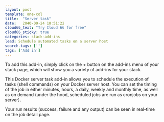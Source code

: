```yaml
---
layout: post
template: one-col
title:  "Server task"
date:   2040-09-24 10:51:22
cloud66_text: "Try Cloud 66 for free"
cloud66_sticky: true
categories: stack-add-ins
lead: Schedule automated tasks on a server host
search-tags: ['']
tags: ['Add in']
---
```


To add this add-in, simply click on the _+_ button on the add-ins menu of your stack page, which will show you a variety of add-ins for your stack.

This Docker server task add-in allows you to schedule the execution of tasks (shell commands) on your Docker server host. You can set the timing of the job in either minutes, hours, a daily, weekly and monthly time, as well as on demand (under the hood, scheduled jobs are run as cronjobs on your server).

Your run results (success, failure and any output) can be seen in real-time on the job detail page.